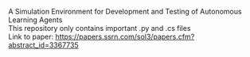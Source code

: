 A Simulation Environment for Development and Testing of Autonomous Learning Agents 
<br>
This repository only contains important .py and .cs files 
<br>
Link to paper: https://papers.ssrn.com/sol3/papers.cfm?abstract_id=3367735
